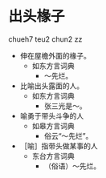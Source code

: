 # 出头椽子
chueh7 teu2 chun2 zz
+ 伸在屋檐外面的椽子。
  * 如东方言词典
    - ～先烂。
+ 比喻出头露面的人。
  * 如东方言词典
    - 张三光是～。
+ 喻勇于带头斗争的人
  * 如皋方言词典
    - 俗云“～先烂”。
+ ［喻］指带头做某事的人
  * 东台方言词典
    - （俗语）～先烂。

